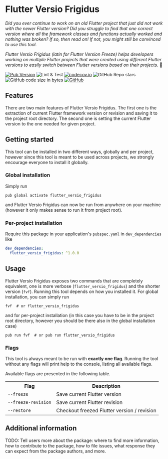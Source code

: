 # Flutter Versio Frigidus

_Did you ever continue to work on an old Flutter project that just did not work
with the newer Flutter version? Did you struggle to find that one correct version
where all the framework classes and functions actually worked and nothing was broken?
If so, then read on! If not, you might still be convinced to use this tool._

_Flutter Versio Frigidus (latin for Flutter Version Freeze) helps developers working on multiple Flutter projects that
were created using different Flutter versions to easily switch between Flutter
versions based on their projects._ 🥳

[![Pub Version](https://img.shields.io/pub/v/adr?color=%233dc6fd&logo=flutter&logoColor=%233dc6fd)](https://pub.dev/packages/flutter_versio_frigidus)
![Lint & Test](https://github.com/stelynx/flutter_versio_frigidus/workflows/Lint%20&%20Test/badge.svg)
[![codecov.io](https://codecov.io/gh/stelynx/flutter_versio_frigidus/branch/master/graphs/badge.svg)](https://codecov.io/gh/stelynx/flutter_versio_frigidus/branch/master)
![GitHub Repo stars](https://img.shields.io/github/stars/stelynx/flutter_versio_frigidus?color=gold&logo=github&style=plastic)
![GitHub code size in bytes](https://img.shields.io/github/languages/code-size/stelynx/flutter_versio_frigidus)
[![GitHub](https://img.shields.io/github/license/stelynx/flutter_versio_frigidus)](LICENSE)

## Features

There are two main features of Flutter Versio Frigidus. The first one is the
extraction of current Flutter framework version or revision and saving it to the
project root directory. The second one is setting the current Flutter version to
the one needed for given project.

## Getting started

This tool can be installed in two different ways, globally and per project, however
since this tool is meant to be used across projects, we strongly encourage everyone
to install it globally.

### Global installation

Simply run

```shell_script
pub global activate flutter_versio_frigidus
```

and Flutter Versio Frigidus can now be run from anywhere on your machine (however it
only makes sense to run it from project root).

### Per-project installation

Require this package in your application's `pubspec.yaml` in `dev_dependencies` like

```yaml
dev_dependencies:
  flutter_versio_frigidus: ^1.0.0
```

## Usage

Flutter Versio Frigidus exposes two commands that are completely equivalent, one is more verbose
(`flutter_versio_frigidus`) and the shorter version (`fvf`). Running this tool depends on how you
installed it. For global installation, you can simply run

```shell_script
fvf  # or flutter_versio_frigidus
```

and for per-project installation (in this case you have to be in the project root directory, however
you should be there also in the global installation case)

```shell_script
pub run fvf  # or pub run flutter_versio_frigidus
```

### Flags

This tool is always meant to be run with **exactly one flag**. Running the tool without any flags
will print help to the console, listing all available flags.

Available flags are presented in the following table.

<table>
  <tr>
    <th>Flag</th>
    <th>Description</th>
  </tr>
  <tr>
    <td><code>--freeze</code></td>
    <td>Save current Flutter version</td>
  </tr>
  <tr>
    <td><code>--freeze-revision</code></td>
    <td>Save current Flutter revision</td>
  </tr>
  <tr>
    <td><code>--restore</code></td>
    <td>Checkout freezed Flutter version / revision</td>
  </tr>
</table>

## Additional information

TODO: Tell users more about the package: where to find more information, how to
contribute to the package, how to file issues, what response they can expect
from the package authors, and more.
